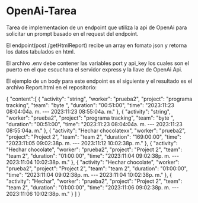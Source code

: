 # OpenAi-Tarea
Tarea de implementacion de un endpoint que utiliza la api de OpenAi para solicitar un prompt basado en el request del endpoint.

El endpoint(post /getHtmlReport) recibe un array en fomato json y retorna los datos tabulados en html.

El archivo .env debe contener las variables port y api_key los cuales son el puerto en el que escuchara el servidor express y la llave de OpenAi Api.

El ejemplo de un body para este endpoint es el siguiente y el resultado es el archivo Report.html en el repositorio:

 {
     "content":[
      {
        "activity": "string",
        "worker": "prueba2",
        "project": "programa tracking",
        "team": "byte ",
        "duration": "00:51:00",
        "time": "2023:11:23 08:04:04a. m. --- 2023:11:23 08:55:04a. m."
      },
      {
        "activity": "string",
        "worker": "prueba2",
        "project": "programa tracking",
        "team": "byte ",
        "duration": "00:51:00",
        "time": "2023:11:23 08:04:04a. m. --- 2023:11:23 08:55:04a. m."
      },
      {
        "activity": "Hechar chocolatexx",
        "worker": "prueba2",
        "project": "Project 2",
        "team": "team 2",
        "duration": "169:00:00",
        "time": "2023:11:05 09:02:38p. m. --- 2023:11:12 10:02:38p. m."
      },
      {
        "activity": "Hechar chocolate",
        "worker": "prueba2",
        "project": "Project 2",
        "team": "team 2",
        "duration": "01:00:00",
        "time": "2023:11:04 09:02:38p. m. --- 2023:11:04 10:02:38p. m."
      },
      {
        "activity": "Hechar chocolate",
        "worker": "prueba2",
        "project": "Project 2",
        "team": "team 2",
        "duration": "01:00:00",
        "time": "2023:11:04 09:02:38p. m. --- 2023:11:04 10:02:38p. m."
      },
      {
        "activity": "Hechar",
        "worker": "prueba2",
        "project": "Project 2",
        "team": "team 2",
        "duration": "01:00:00",
        "time": "2023:11:06 09:02:38p. m. --- 2023:11:06 10:02:38p. m."
      }
    ]
 }

